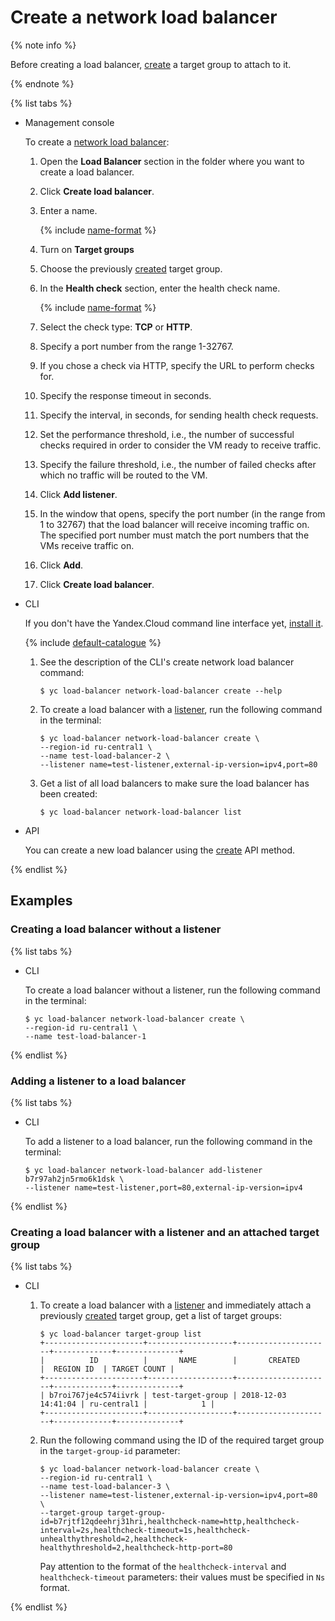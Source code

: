 # Create a network load balancer

{% note info %}

Before creating a load balancer, [create](target-group-create.md) a target group to attach to it.

{% endnote %}

{% list tabs %}

- Management console
  
  To create a [network load balancer](../concepts/index.md):
  
  1. Open the **Load Balancer** section in the folder where you want to create a load balancer.
  
  1. Click **Create load balancer**.
  
  1. Enter a name.
  
      {% include [name-format](../../_includes/name-format.md) %}
  
  1. Turn on **Target groups**
  
  1. Choose the previously [created](target-group-create.md) target group.
  
  1. In the **Health check** section, enter the health check name.
  
      {% include [name-format](../../_includes/name-format.md) %}
  
  1. Select the check type: **TCP** or **HTTP**.
  
  1. Specify a port number from the range 1-32767.
  
  1. If you chose a check via HTTP, specify the URL to perform checks for.
  
  1. Specify the response timeout in seconds.
  
  1. Specify the interval, in seconds, for sending health check requests.
  
  1. Set the performance threshold, i.e., the number of successful checks required in order to consider the VM ready to receive traffic.
  
  1. Specify the failure threshold, i.e., the number of failed checks after which no traffic will be routed to the VM.
  
  1. Click **Add listener**.
  
  1. In the window that opens, specify the port number (in the range from 1 to 32767) that the load balancer will receive incoming traffic on. The specified port number must match the port numbers that the VMs receive traffic on.
  
  1. Click **Add**.
  
  1. Click **Create load balancer**.
  
- CLI
  
  If you don't have the Yandex.Cloud command line interface yet, [install it](https://cloud.yandex.ru/docs/cli/quickstart#install).
  
  {% include [default-catalogue](../../_includes/default-catalogue.md) %}
  
  1. See the description of the CLI's create network load balancer command:
  
     ```
     $ yc load-balancer network-load-balancer create --help
     ```
  
  1. To create a load balancer with a [listener](../concepts/listener.md), run the following command in the terminal:
  
        ```
        $ yc load-balancer network-load-balancer create \
        --region-id ru-central1 \
        --name test-load-balancer-2 \
        --listener name=test-listener,external-ip-version=ipv4,port=80
        ```
  
  1. Get a list of all load balancers to make sure the load balancer has been created:
  
     ```
     $ yc load-balancer network-load-balancer list
     ```
  
- API
  
  You can create a new load balancer using the [create](../api-ref/NetworkLoadBalancer/create.md) API method.
  
{% endlist %}

## Examples

### Creating a load balancer without a listener

{% list tabs %}

- CLI
  
  To create a load balancer without a listener, run the following command in the terminal:
  
     ```
     $ yc load-balancer network-load-balancer create \
     --region-id ru-central1 \
     --name test-load-balancer-1
     ```
  
{% endlist %}

### Adding a listener to a load balancer

{% list tabs %}
- CLI
  
  To add a listener to a load balancer, run the following command in the terminal:
  
     ```
     $ yc load-balancer network-load-balancer add-listener b7r97ah2jn5rmo6k1dsk \
     --listener name=test-listener,port=80,external-ip-version=ipv4
     ```
{% endlist %}

### Creating a load balancer with a listener and an attached target group

{% list tabs %}

- CLI
  
  1. To create a load balancer with a [listener](../concepts/listener.md) and immediately attach a previously [created](target-group-create.md) target group, get a list of target groups:
  
     ```
     $ yc load-balancer target-group list
     +----------------------+-------------------+---------------------+-------------+--------------+
     |          ID          |       NAME        |       CREATED       |  REGION ID  | TARGET COUNT |
     +----------------------+-------------------+---------------------+-------------+--------------+
     | b7roi767je4c574iivrk | test-target-group | 2018-12-03 14:41:04 | ru-central1 |            1 |
     +----------------------+-------------------+---------------------+-------------+--------------+
     ```
  
  1. Run the following command using the ID of the required target group in the `target-group-id` parameter:
  
     ```
     $ yc load-balancer network-load-balancer create \
     --region-id ru-central1 \
     --name test-load-balancer-3 \
     --listener name=test-listener,external-ip-version=ipv4,port=80 \
     --target-group target-group-id=b7rjtf12qdeehrj31hri,healthcheck-name=http,healthcheck-interval=2s,healthcheck-timeout=1s,healthcheck-unhealthythreshold=2,healthcheck-healthythreshold=2,healthcheck-http-port=80
     ```
  
     Pay attention to the format of the `healthcheck-interval` and `healthcheck-timeout` parameters: their values must be specified in `Ns` format.
  
{% endlist %}

